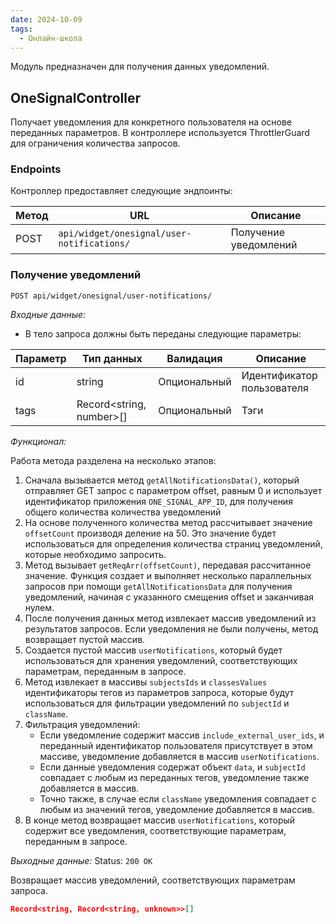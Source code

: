 ```yaml
---
date: 2024-10-09
tags:
  - Онлайн-школа
---
```

Модуль предназначен для получения данных уведомлений.

## OneSignalController

Получает уведомления для конкретного пользователя на основе переданных параметров. В контроллере используется ThrottlerGuard для ограничения количества запросов.

### Endpoints

Контроллер предоставляет следующие эндпоинты:

| Метод | URL                                        | Описание              |
| ----- | ------------------------------------------ | --------------------- |
| POST  | `api/widget/onesignal/user-notifications/` | Получение уведомлений |

### Получение уведомлений

`POST api/widget/onesignal/user-notifications/`

*Входные данные:*

- В тело запроса должны быть переданы следующие параметры:

| Параметр | Тип данных               | Валидация    | Описание                   |
| -------- | ------------------------ | ------------ | -------------------------- |
| id       | string                   | Опциональный | Идентификатор пользователя |
| tags     | Record<string, number>[] | Опциональный | Тэги                       |

*Функционал:*

Работа метода разделена на несколько этапов:

1. Сначала вызывается метод `getAllNotificationsData()`, который отправляет GET запрос с параметром offset, равным 0 и использует идентификатор приложения `ONE_SIGNAL_APP_ID`, для получения общего количества количества уведомлений
2. На основе полученного количества метод рассчитывает значение `offsetCount` производя деление на 50. Это значение будет использоваться для определения количества страниц уведомлений, которые необходимо запросить.
3. Метод вызывает `getReqArr(offsetCount)`, передавая рассчитанное значение. Функция создает и выполняет несколько параллельных запросов при помощи `getAllNotificationsData` для получения уведомлений, начиная с указанного смещения offset и заканчивая нулем.
4. После получения данных метод извлекает массив уведомлений из результатов запросов. Если уведомления не были получены, метод возвращает пустой массив.
5. Создается пустой массив `userNotifications`, который будет использоваться для хранения уведомлений, соответствующих параметрам, переданным в запросе.
6. Метод извлекает в массивы `subjectsIds` и `classesValues` идентификаторы тегов из параметров запроса, которые будут использоваться для фильтрации уведомлений по `subjectId` и `className`.
7. Фильтрация уведомлений:
	- Если уведомление содержит массив `include_external_user_ids`, и переданный идентификатор пользователя присутствует в этом массиве, уведомление добавляется в массив `userNotifications`.
    - Если данные уведомления содержат объект `data`, и `subjectId` совпадает с любым из переданных тегов, уведомление также добавляется в массив.
    - Точно также, в случае если `className` уведомления совпадает с любым из значений тегов, уведомление добавляется в массив.
8. В конце метод возвращает массив `userNotifications`, который содержит все уведомления, соответствующие параметрам, переданным в запросе.

*Выходные данные:* Status: `200 OK`

Возвращает массив уведомлений, соответствующих параметрам запроса.

```json
Record<string, Record<string, unknown>>[]
```